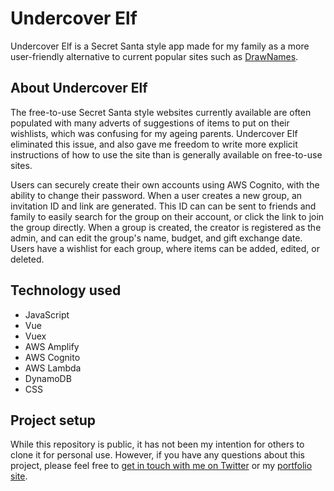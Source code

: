 # Undercover Elf

Undercover Elf is a Secret Santa style app made for my family as a more user-friendly alternative to current popular sites such as [DrawNames](https://drawnames.co.uk).

## About Undercover Elf

The free-to-use Secret Santa style websites currently available are often populated with many adverts of suggestions of items to put on their wishlists, which was confusing for my ageing parents. Undercover Elf eliminated this issue, and also gave me freedom to write more explicit instructions of how to use the site than is generally available on free-to-use sites.

Users can securely create their own accounts using AWS Cognito, with the ability to change their password. When a user creates a new group, an invitation ID and link are generated. This ID can can be sent to friends and family to easily search for the group on their account, or click the link to join the group directly. When a group is created, the creator is registered as the admin, and can edit the group's name, budget, and gift exchange date. Users have a wishlist for each group, where items can be added, edited, or deleted.

## Technology used

* JavaScript
* Vue
* Vuex
*  AWS Amplify
*  AWS Cognito
*  AWS Lambda
*  DynamoDB
*  CSS

## Project setup

While this repository is public, it has not been my intention for others to clone it for personal use. However, if you  have any questions about this project, please feel free to [get in touch with me on Twitter](https://twitter.com/stephaniethorns) or my [portfolio site](https://stephanie-thornley.netlify.app).
